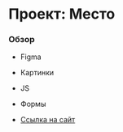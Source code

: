 # Проект: Место

### Обзор

* Figma
* Картинки
* JS
* Формы

* [Ссылка на сайт](https://olga-feelsgood.github.io/mesto/)